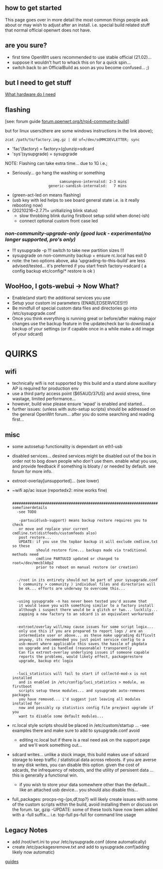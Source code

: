 

## how to get started
This page goes over in more detail the most common things people ask about or may wish to adjust after an install. i.e. special build related stuff that normal official openwrt does not have.


## are you sure?
- first time OpenWrt users recommended to use stable official (21.02)...
- suppose it wouldn't hurt to whack this on for a quick spin...
- switch back to an OfficialBuild as soon as you become confused... ;)

## but I need to get stuff

[What hardware do I need](https://github.com/wulfy23/rpi4/blob/master/HARDWARE.md)



## flashing

[see: forum guide [forum.openwrt.org/t/rpi4-community-build](https://forum.openwrt.org/t/rpi4-community-build/69998)]

but for linux users(there are some windows instructions in the link above);
```
zcat /path/to/factory.img.gz | dd of=/dev/sdMMCDEVLETTER; sync
```

- 'fac'(factory) = factory>(g)unzip>sdcard
- 'sys'(sysupgrade) = sysupgrade


NOTE: Flashing can take extra time... due to 1G i.e.;

- Seriously... go hang the washing or something
```
                         samsungevo-internalsd: 2-3 mins
                    generic-sandisk-internalsd:   7 mins
```     
- (green-act-led on means flashing)
- (usb key with led helps to see board general state i.e. is it really rebooting now)
- (20210216~2.7.71+ unitializing blink status)
	- slow throbbing blink during firstboot setup solid when done(-ish)
	- connect optional custom front case led

### *non-community-upgrade-only (good luck - experimental/no longer supported, pro's only)*
- !!! sysupgrade -p  !!! switch to take new partition sizes !!!
- sysupgrade on non-community backup + ensure rc.local has exit 0
- note: the two options above, aka 'upgrading-to-this-build' are less advised/tested... it's preferred if you start fresh factory->sdcard ( a config backup etc/config/* restore is ok )



## WooHoo, I gots-webui -> Now What?

- Enable(and start) the additional services you use
- Setup your custom ini parameters (ENABLEDSERVICES!!!)
- Be mindfull of special custom data files and directories go into /etc/sysupgrade.conf
- Once you think everything is running great or before/after making major changes use the backup feature in the updatecheck bar to download a backup of your settings (or if capable once in a while make a dd image of your sdcard)












# QUIRKS

## wifi
- technically wifi is not supported by this build and a stand alone auxillary AP is required for production env
- use a third party access point ($65AUD/37US) and avoid stress, time wastage, limited performance...
- however, build wise please ensure 'wpad' is enabled and started...
- further issues: (unless with auto-setup scripts) should be addressed on the general OpenWrt forum... after you do some searching and reading first...


## misc
- some autosetup functionality is dependant on eth1-usb

- disabled services... desired services might be disabled
out of the box in order not to bog down people who don't use them.
enable what you use, and provide feedback if something is bloaty /
or needed by default. see forum for more info.

- extroot-overlay[unsupported]... (see lower)

- ~wifi ap/ac issue (reportedx2: mine works fine)






        ##################################################################### somefinerdetails 
        -see TODO

         -partuuid(usb-support) means backup restore requires you to check
         or move and replace your current cmdline.txt(distfeeds/customfeeds also)
         post restore...
         UPDATE: if you use the topbar backup it will exclude cmdline.txt so these
                 should restore fine... backups made via traditional methods need
                 cmdline PARTUUID updated or changed to root=/dev/mmcblk0p2
                 prior to reboot on manual restore (or creation)


        -/root in its entirety should not be part of your sysupgrade.conf
         ( community > community ) individual files and directories will
         be ok... efforts are underway to overcome this...


        -using sysupgrade -n has never been tested you'd assume that
         it would leave you with something similar to a factory install
         although i suspect there would be a glitch or two... lucklily...
         zapping a new factory to an sdcard is an equivalent workaround


        -extroot/overlay will/may cause issues for some script logix...
         only use this if you are prepared to report logs / are an
         intermediate user or above... as these make upgrading difficult
         anyway, its recommended you just point service config to a
         usb-mount where applicable this saves the hassle of pkgdata
         on upgrade and is handled (reasonable) transparently
         Can fix extroot-overlay underlying issues if someone capable
         reports the problems, would likely effect, packagerestore
         upgrade, backup etc logix


        -luci_statistics will fail to start if collectd-mod-x is not installed
         and is enabled in /etc/config/luci_statistics > module, as firstboot
         scripts setup these modules... and sysupgrade auto-removes packages
         you have removed... i'd suggest just leaving all modules installed for
         now and possibly cp statistics config file pre/post upgrade if you
         want to disable some default modules...


- rc.local style scripts should be placed in /etc/custom/startup ...
	-see examples there and make sure to add to sysupgrade.conf avoid
	- editing rc.local but if there is a real need ask on the support page and we'll work something out...


- sdcard writes... unlike a stock image, this build makes use of sdcard storage to keep traffic / statistical data across reboots. if you are averse to any disk writes, you can disable this option. given the cost of sdcards, the infrequency of reboots, and the utility of persisent data ... this is generally a functional win.
	- if you wish to store your data somewhere other than the default... like an attached usb device... you should also disable this...


- full_packages: procps-ng-{ps,df,top?} will likely create issues with some of the custom scripts within the build, avoid installing them or discuss on the forum. tar, gzip
	-UPDATE: some of these tools have now been added with a -full suffix... i.e. top-full ps-full for command line usage








## Legacy Notes
- add /root/wrt.ini to your /etc/sysupgrade.conf (done automatically)
- create /etc/packagesremove.txt and add to sysupgrade.conf(adding likely now automatic)





[guides](https://github.com/wulfy23/rpi4/blob/master/README.md#github-guides)



